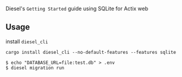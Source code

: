 Diesel's `Getting Started` guide using SQLite for Actix web

## Usage

install `diesel_cli`

```
cargo install diesel_cli --no-default-features --features sqlite
```


```
$ echo "DATABASE_URL=file:test.db" > .env
$ diesel migration run
```
